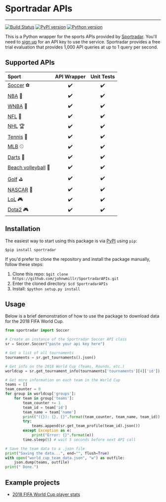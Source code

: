 # Sportradar APIs
---
[![Build Status](https://travis-ci.org/johnwmillr/SportradarAPIs.svg?branch=master)](https://travis-ci.org/johnwmillr/SportradarAPIs)
[![PyPI version](https://badge.fury.io/py/sportradar.svg)](https://pypi.org/project/sportradar/)
[![Python version](https://img.shields.io/badge/python-3.x-brightgreen.svg)](https://pypi.org/project/sportradar/)

This is a Python wrapper for the sports APIs provided by [Sportradar](https://developer.sportradar.com/io-docs). You'll need to [sign up](https://developer.sportradar.com/member/register) for an API key to use the service. Sportradar provides a free trial evaluation that provides 1,000 API queries at up to 1 query per second.

## Supported APIs
| Sport         | API Wrapper   | Unit Tests  |
|:--------------|:-------------:|:-----------:|
| [Soccer](https://developer.sportradar.com/files/indexSoccer.html)  :soccer: | :heavy_check_mark: | :heavy_check_mark: |
| [NBA](https://developer.sportradar.com/files/indexBasketball.html#nba-api-v4)  :basketball: | :heavy_check_mark: | :heavy_check_mark: |
| [WNBA](https://developer.sportradar.com/files/indexBasketball.html#wnba-api-v4)  :basketball: | :heavy_check_mark: | :heavy_check_mark: |
| [NFL](https://developer.sportradar.com/files/indexFootball.html)  :football: | :heavy_check_mark: | :heavy_check_mark: |
| [NHL](https://developer.sportradar.com/files/indexHockey.html)  :trophy: | :heavy_check_mark: | :heavy_check_mark: |
| [Tennis](https://developer.sportradar.com/files/indexTennis.html)  :tennis: | :heavy_check_mark: | :heavy_check_mark: |
| [MLB](https://developer.sportradar.com/files/indexBaseball.html)  :baseball: | :heavy_check_mark: | :heavy_check_mark: |
| [Darts](https://developer.sportradar.com/files/indexDarts.html)   :dart:   | :heavy_check_mark: | :heavy_check_mark: |
| [Beach volleyball](https://developer.sportradar.com/files/indexVolleyball.html) :palm_tree: | :heavy_check_mark: | :heavy_check_mark: |
| [Golf](https://developer.sportradar.com/files/indexGolf.html) :golf: | :heavy_check_mark: | :heavy_check_mark: |
| [NASCAR](https://developer.sportradar.com/files/indexRacing.html#official-nascar-api) :red_car: | :heavy_check_mark: | :heavy_check_mark: |
| [LoL](https://developer.sportradar.com/files/indexeSports.html) :video_game: | :heavy_check_mark: | :heavy_check_mark: |
| [Dota2](https://developer.sportradar.com/files/indexeSports.html) :video_game: | :heavy_check_mark: | :heavy_check_mark: |

## Installation
The easiest way to start using this package is via [PyPI](https://pypi.org/project/sportradar/) using `pip`:

`$pip install sportradar`

If you'd prefer to clone the repository and install the package manually, follow these steps:
1. Clone this repo:
`$git clone https://github.com/johnwmillr/SportradarAPIs.git`
2. Enter the cloned directory:
`$cd SportradarAPIs`
3. Install:
`$python setup.py install`

## Usage
Below is a brief demonstration of how to use the package to download data for the 2018 FIFA World Cup.

```python
from sportradar import Soccer

# Create an instance of the Sportradar Soccer API class
sr = Soccer.Soccer("paste your api key here")

# Get a list of all tournaments
tournaments = sr.get_tournaments().json()

# Get info on the 2018 World Cup (Teams, Rounds, etc.)
worldcup = sr.get_tournament_info(tournaments['tournaments'][4]['id']).json()

# Get more information on each team in the World Cup
teams = []
team_counter = 0
for group in worldcup['groups']:
    for team in group['teams']:
        team_counter += 1
        team_id = team['id']
        team_name = team['name']
        print("({}): {}, {}".format(team_counter, team_name, team_id))
        try:
            teams.append(sr.get_team_profile(team_id).json())
        except Exception as e:
            print("Error: {}".format(e))
        time.sleep(5) # wait 5 seconds before next API call

# Save the team data to a .json file
print("Saving the data...", end="", flush=True)
with open("world_cup_team_data.json", "w") as outfile:
    json.dump(teams, outfile)
print(" Done.")

```

## Example projects
  - [2018 FIFA World Cup player stats](https://www.johnwmillr.com/fifa-world-cup-data/)
